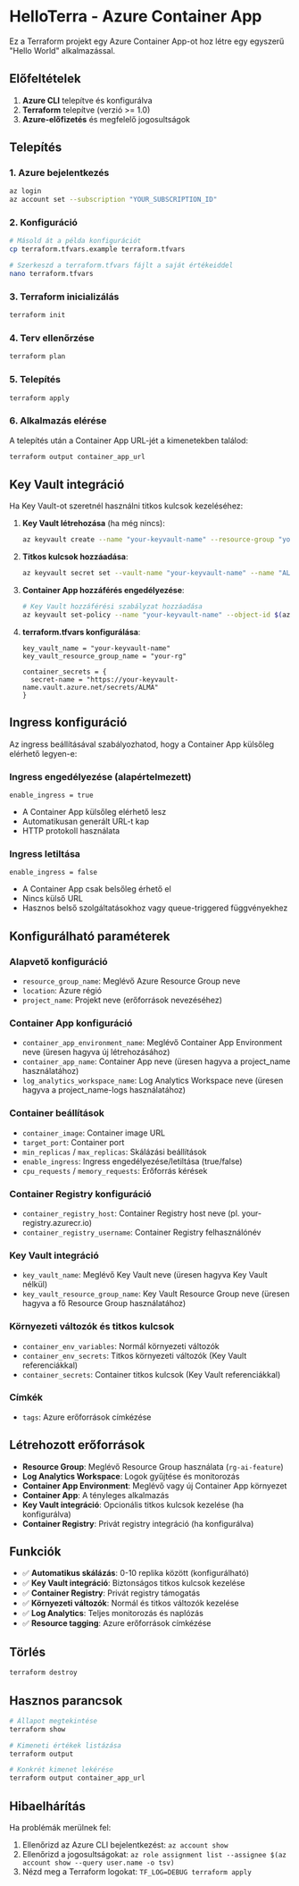 # HelloTerra - Azure Container App

Ez a Terraform projekt egy Azure Container App-ot hoz létre egy egyszerű "Hello World" alkalmazással.

## Előfeltételek

1. **Azure CLI** telepítve és konfigurálva
2. **Terraform** telepítve (verzió >= 1.0)
3. **Azure-előfizetés** és megfelelő jogosultságok

## Telepítés

### 1. Azure bejelentkezés

```bash
az login
az account set --subscription "YOUR_SUBSCRIPTION_ID"
```

### 2. Konfiguráció

```bash
# Másold át a példa konfigurációt
cp terraform.tfvars.example terraform.tfvars

# Szerkeszd a terraform.tfvars fájlt a saját értékeiddel
nano terraform.tfvars
```

### 3. Terraform inicializálás

```bash
terraform init
```

### 4. Terv ellenőrzése

```bash
terraform plan
```

### 5. Telepítés

```bash
terraform apply
```

### 6. Alkalmazás elérése

A telepítés után a Container App URL-jét a kimenetekben találod:

```bash
terraform output container_app_url
```

## Key Vault integráció

Ha Key Vault-ot szeretnél használni titkos kulcsok kezeléséhez:

1. **Key Vault létrehozása** (ha még nincs):
   ```bash
   az keyvault create --name "your-keyvault-name" --resource-group "your-rg"
   ```

2. **Titkos kulcsok hozzáadása**:
   ```bash
   az keyvault secret set --vault-name "your-keyvault-name" --name "ALMA" --value "your-secret-value"
   ```

3. **Container App hozzáférés engedélyezése**:
   ```bash
   # Key Vault hozzáférési szabályzat hozzáadása
   az keyvault set-policy --name "your-keyvault-name" --object-id $(az ad signed-in-user show --query id -o tsv) --secret-permissions get list
   ```

4. **terraform.tfvars konfigurálása**:
   ```hcl
   key_vault_name = "your-keyvault-name"
   key_vault_resource_group_name = "your-rg"
   
   container_secrets = {
     secret-name = "https://your-keyvault-name.vault.azure.net/secrets/ALMA"
   }
   ```

## Ingress konfiguráció

Az ingress beállításával szabályozhatod, hogy a Container App külsőleg elérhető legyen-e:

### Ingress engedélyezése (alapértelmezett)
```hcl
enable_ingress = true
```
- A Container App külsőleg elérhető lesz
- Automatikusan generált URL-t kap
- HTTP protokoll használata

### Ingress letiltása
```hcl
enable_ingress = false
```
- A Container App csak belsőleg érhető el
- Nincs külső URL
- Hasznos belső szolgáltatásokhoz vagy queue-triggered függvényekhez

## Konfigurálható paraméterek

### Alapvető konfiguráció
- `resource_group_name`: Meglévő Azure Resource Group neve
- `location`: Azure régió
- `project_name`: Projekt neve (erőforrások nevezéséhez)

### Container App konfiguráció
- `container_app_environment_name`: Meglévő Container App Environment neve (üresen hagyva új létrehozásához)
- `container_app_name`: Container App neve (üresen hagyva a project_name használatához)
- `log_analytics_workspace_name`: Log Analytics Workspace neve (üresen hagyva a project_name-logs használatához)

### Container beállítások
- `container_image`: Container image URL
- `target_port`: Container port
- `min_replicas` / `max_replicas`: Skálázási beállítások
- `enable_ingress`: Ingress engedélyezése/letiltása (true/false)
- `cpu_requests` / `memory_requests`: Erőforrás kérések

### Container Registry konfiguráció
- `container_registry_host`: Container Registry host neve (pl. your-registry.azurecr.io)
- `container_registry_username`: Container Registry felhasználónév

### Key Vault integráció
- `key_vault_name`: Meglévő Key Vault neve (üresen hagyva Key Vault nélkül)
- `key_vault_resource_group_name`: Key Vault Resource Group neve (üresen hagyva a fő Resource Group használatához)

### Környezeti változók és titkos kulcsok
- `container_env_variables`: Normál környezeti változók
- `container_env_secrets`: Titkos környezeti változók (Key Vault referenciákkal)
- `container_secrets`: Container titkos kulcsok (Key Vault referenciákkal)

### Címkék
- `tags`: Azure erőforrások címkézése

## Létrehozott erőforrások

- **Resource Group**: Meglévő Resource Group használata (`rg-ai-feature`)
- **Log Analytics Workspace**: Logok gyűjtése és monitorozás
- **Container App Environment**: Meglévő vagy új Container App környezet
- **Container App**: A tényleges alkalmazás
- **Key Vault integráció**: Opcionális titkos kulcsok kezelése (ha konfigurálva)
- **Container Registry**: Privát registry integráció (ha konfigurálva)

## Funkciók

- ✅ **Automatikus skálázás**: 0-10 replika között (konfigurálható)
- ✅ **Key Vault integráció**: Biztonságos titkos kulcsok kezelése
- ✅ **Container Registry**: Privát registry támogatás
- ✅ **Környezeti változók**: Normál és titkos változók kezelése
- ✅ **Log Analytics**: Teljes monitorozás és naplózás
- ✅ **Resource tagging**: Azure erőforrások címkézése

## Törlés

```bash
terraform destroy
```

## Hasznos parancsok

```bash
# Állapot megtekintése
terraform show

# Kimeneti értékek listázása
terraform output

# Konkrét kimenet lekérése
terraform output container_app_url
```

## Hibaelhárítás

Ha problémák merülnek fel:

1. Ellenőrizd az Azure CLI bejelentkezést: `az account show`
2. Ellenőrizd a jogosultságokat: `az role assignment list --assignee $(az account show --query user.name -o tsv)`
3. Nézd meg a Terraform logokat: `TF_LOG=DEBUG terraform apply`
